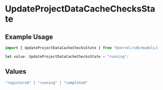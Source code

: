 # UpdateProjectDataCacheChecksState

## Example Usage

```typescript
import { UpdateProjectDataCacheChecksState } from "@vercel/sdk/models/operations/updateprojectdatacache.js";

let value: UpdateProjectDataCacheChecksState = "running";
```

## Values

```typescript
"registered" | "running" | "completed"
```